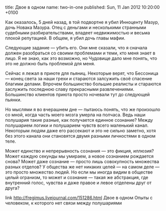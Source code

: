 title: Двое в одном
name: two-in-one
published: Sun, 11 Jan 2012 10:20:00 +0100

Как оказалось, 5 дней назад, в той подвортне я убил Инноценту Мазур, дочь Новака Мазура. Отец с деньгами и несколькими странными судебными разбирательствами, владеет недвижимостью и весьма плохой репутацией. В общем, я убил дочь главы мафии.

Следующие задание — убить его. Они мне сказали, что я сначала должен разобраться со своими проблемами и теми, кто меня знает в лицо. Я не знаю, как это возможно, но Чудовище дало мне понять, что это не должно быть проблемой для меня.

Сейчас я лежал в приюте для пьяниц. Некоторые верят, что Бессоница — конец света за наши грехи и стараются залсужить своё спасение благими делами. Впрочем большинство большие реалисты и стараются заслужить последнюю славу прекрасными развлечениями. Большинство клиентов приюта просто ночевали тут до следующей пьянки.

Но мыслями я во вчерашнем дне — пытаюсь понять, что же произошло со мной, когда часть моего мозга умерла на полчаса. Ведь наши полушария такие разные, как получается единное сознание? Между полушарием логики и полушарием чувств всего маленький канал. Некоторым людям даже его рассекают и это не сильно заметно, хотя без этого канала они становятся двумя разными личностями в одном теле.

Может единство и непрерывность сознания — это фикция, иллюзия? Может каждую секунды мы умираем, а новое сознанием рождается снова? Может даже сознание — просто лишь совокупность множества разных отделов? У общества же нет никаких целей — на самом деле — это просто множество людей. Но если мы иногда видим в обществе целый огранизм, то может и сознание — такая же абстракция, где внутренний голос, чувства и даже правое и левое отделены друг от друга?

link
  http://fregimus.livejournal.com/151286.html
  Двое в одном
  Опыты с человеком, к которого нет связи между полушариями
